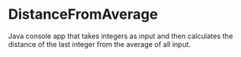 # DistanceFromAverage
Java console app that takes integers as input and then calculates the distance of the last integer from the average of all input.
